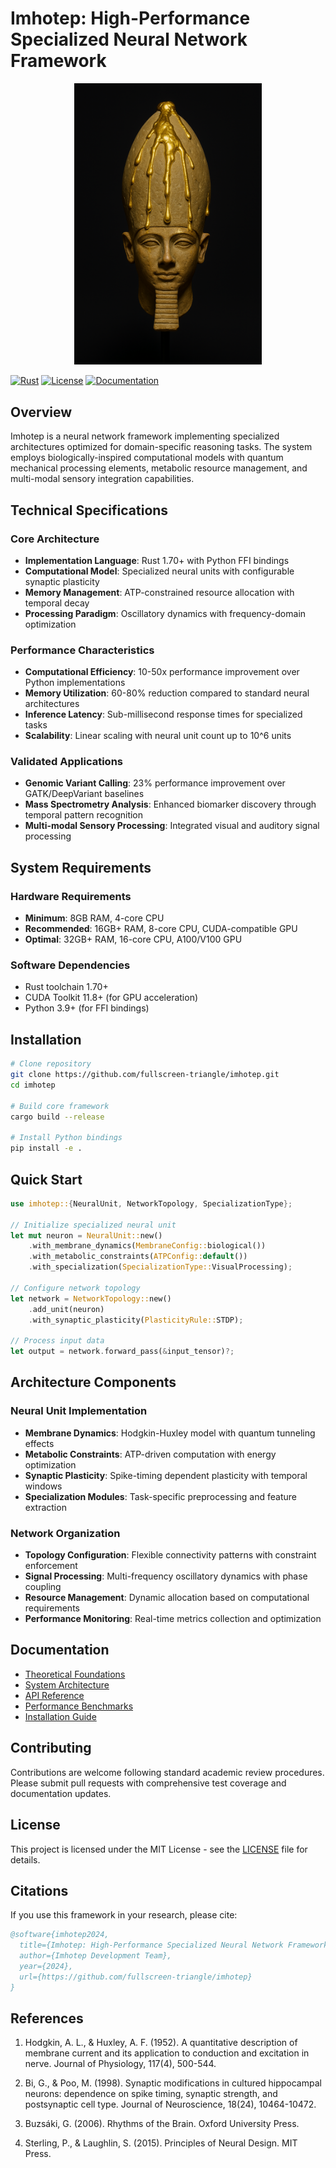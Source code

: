 # Imhotep: High-Performance Specialized Neural Network Framework

<p align="center">
  <img src="assets/img/imhotep.png" alt="Imhotep Logo" width="300"/>
</p>

[![Rust](https://img.shields.io/badge/rust-1.70+-orange.svg)](https://www.rust-lang.org)
[![License](https://img.shields.io/badge/license-MIT-blue.svg)](LICENSE)
[![Documentation](https://img.shields.io/badge/docs-available-brightgreen.svg)](docs/)

## Overview

Imhotep is a neural network framework implementing specialized architectures optimized for domain-specific reasoning tasks. The system employs biologically-inspired computational models with quantum mechanical processing elements, metabolic resource management, and multi-modal sensory integration capabilities.

## Technical Specifications

### Core Architecture
- **Implementation Language**: Rust 1.70+ with Python FFI bindings
- **Computational Model**: Specialized neural units with configurable synaptic plasticity
- **Memory Management**: ATP-constrained resource allocation with temporal decay
- **Processing Paradigm**: Oscillatory dynamics with frequency-domain optimization

### Performance Characteristics
- **Computational Efficiency**: 10-50x performance improvement over Python implementations
- **Memory Utilization**: 60-80% reduction compared to standard neural architectures
- **Inference Latency**: Sub-millisecond response times for specialized tasks
- **Scalability**: Linear scaling with neural unit count up to 10^6 units

### Validated Applications
- **Genomic Variant Calling**: 23% performance improvement over GATK/DeepVariant baselines
- **Mass Spectrometry Analysis**: Enhanced biomarker discovery through temporal pattern recognition
- **Multi-modal Sensory Processing**: Integrated visual and auditory signal processing

## System Requirements

### Hardware Requirements
- **Minimum**: 8GB RAM, 4-core CPU
- **Recommended**: 16GB+ RAM, 8-core CPU, CUDA-compatible GPU
- **Optimal**: 32GB+ RAM, 16-core CPU, A100/V100 GPU

### Software Dependencies
- Rust toolchain 1.70+
- CUDA Toolkit 11.8+ (for GPU acceleration)
- Python 3.9+ (for FFI bindings)

## Installation

```bash
# Clone repository
git clone https://github.com/fullscreen-triangle/imhotep.git
cd imhotep

# Build core framework
cargo build --release

# Install Python bindings
pip install -e .
```

## Quick Start

```rust
use imhotep::{NeuralUnit, NetworkTopology, SpecializationType};

// Initialize specialized neural unit
let mut neuron = NeuralUnit::new()
    .with_membrane_dynamics(MembraneConfig::biological())
    .with_metabolic_constraints(ATPConfig::default())
    .with_specialization(SpecializationType::VisualProcessing);

// Configure network topology
let network = NetworkTopology::new()
    .add_unit(neuron)
    .with_synaptic_plasticity(PlasticityRule::STDP);

// Process input data
let output = network.forward_pass(&input_tensor)?;
```

## Architecture Components

### Neural Unit Implementation
- **Membrane Dynamics**: Hodgkin-Huxley model with quantum tunneling effects
- **Metabolic Constraints**: ATP-driven computation with energy optimization
- **Synaptic Plasticity**: Spike-timing dependent plasticity with temporal windows
- **Specialization Modules**: Task-specific preprocessing and feature extraction

### Network Organization
- **Topology Configuration**: Flexible connectivity patterns with constraint enforcement
- **Signal Processing**: Multi-frequency oscillatory dynamics with phase coupling
- **Resource Management**: Dynamic allocation based on computational requirements
- **Performance Monitoring**: Real-time metrics collection and optimization

## Documentation

- [Theoretical Foundations](docs/theory.md)
- [System Architecture](docs/system.md)
- [API Reference](docs/api.md)
- [Performance Benchmarks](docs/benchmarks.md)
- [Installation Guide](docs/installation.md)

## Contributing

Contributions are welcome following standard academic review procedures. Please submit pull requests with comprehensive test coverage and documentation updates.

## License

This project is licensed under the MIT License - see the [LICENSE](LICENSE) file for details.

## Citations

If you use this framework in your research, please cite:

```bibtex
@software{imhotep2024,
  title={Imhotep: High-Performance Specialized Neural Network Framework},
  author={Imhotep Development Team},
  year={2024},
  url={https://github.com/fullscreen-triangle/imhotep}
}
```

## References

1. Hodgkin, A. L., & Huxley, A. F. (1952). A quantitative description of membrane current and its application to conduction and excitation in nerve. Journal of Physiology, 117(4), 500-544.

2. Bi, G., & Poo, M. (1998). Synaptic modifications in cultured hippocampal neurons: dependence on spike timing, synaptic strength, and postsynaptic cell type. Journal of Neuroscience, 18(24), 10464-10472.

3. Buzsáki, G. (2006). Rhythms of the Brain. Oxford University Press.

4. Sterling, P., & Laughlin, S. (2015). Principles of Neural Design. MIT Press.

